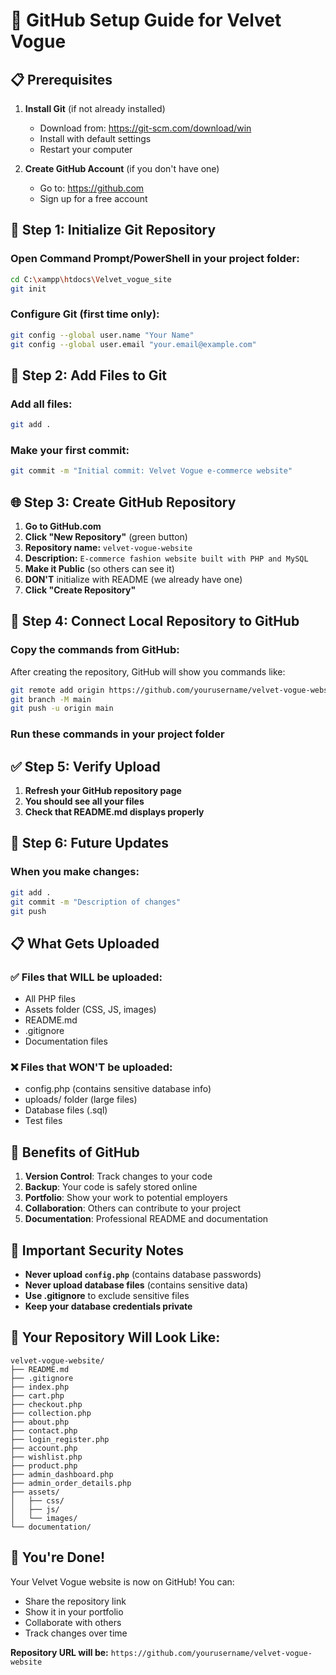 # 🚀 GitHub Setup Guide for Velvet Vogue

## 📋 **Prerequisites**

1. **Install Git** (if not already installed)
   - Download from: https://git-scm.com/download/win
   - Install with default settings
   - Restart your computer

2. **Create GitHub Account** (if you don't have one)
   - Go to: https://github.com
   - Sign up for a free account

## 🔧 **Step 1: Initialize Git Repository**

### **Open Command Prompt/PowerShell in your project folder:**
```bash
cd C:\xampp\htdocs\Velvet_vogue_site
git init
```

### **Configure Git (first time only):**
```bash
git config --global user.name "Your Name"
git config --global user.email "your.email@example.com"
```

## 📁 **Step 2: Add Files to Git**

### **Add all files:**
```bash
git add .
```

### **Make your first commit:**
```bash
git commit -m "Initial commit: Velvet Vogue e-commerce website"
```

## 🌐 **Step 3: Create GitHub Repository**

1. **Go to GitHub.com**
2. **Click "New Repository"** (green button)
3. **Repository name:** `velvet-vogue-website`
4. **Description:** `E-commerce fashion website built with PHP and MySQL`
5. **Make it Public** (so others can see it)
6. **DON'T** initialize with README (we already have one)
7. **Click "Create Repository"**

## 🔗 **Step 4: Connect Local Repository to GitHub**

### **Copy the commands from GitHub:**
After creating the repository, GitHub will show you commands like:
```bash
git remote add origin https://github.com/yourusername/velvet-vogue-website.git
git branch -M main
git push -u origin main
```

### **Run these commands in your project folder**

## ✅ **Step 5: Verify Upload**

1. **Refresh your GitHub repository page**
2. **You should see all your files**
3. **Check that README.md displays properly**

## 🔄 **Step 6: Future Updates**

### **When you make changes:**
```bash
git add .
git commit -m "Description of changes"
git push
```

## 📋 **What Gets Uploaded**

### **✅ Files that WILL be uploaded:**
- All PHP files
- Assets folder (CSS, JS, images)
- README.md
- .gitignore
- Documentation files

### **❌ Files that WON'T be uploaded:**
- config.php (contains sensitive database info)
- uploads/ folder (large files)
- Database files (.sql)
- Test files

## 🎯 **Benefits of GitHub**

1. **Version Control**: Track changes to your code
2. **Backup**: Your code is safely stored online
3. **Portfolio**: Show your work to potential employers
4. **Collaboration**: Others can contribute to your project
5. **Documentation**: Professional README and documentation

## 🚨 **Important Security Notes**

- **Never upload `config.php`** (contains database passwords)
- **Never upload database files** (contains sensitive data)
- **Use .gitignore** to exclude sensitive files
- **Keep your database credentials private**

## 📱 **Your Repository Will Look Like:**

```
velvet-vogue-website/
├── README.md
├── .gitignore
├── index.php
├── cart.php
├── checkout.php
├── collection.php
├── about.php
├── contact.php
├── login_register.php
├── account.php
├── wishlist.php
├── product.php
├── admin_dashboard.php
├── admin_order_details.php
├── assets/
│   ├── css/
│   ├── js/
│   └── images/
└── documentation/
```

## 🎉 **You're Done!**

Your Velvet Vogue website is now on GitHub! You can:
- Share the repository link
- Show it in your portfolio
- Collaborate with others
- Track changes over time

**Repository URL will be:** `https://github.com/yourusername/velvet-vogue-website`
